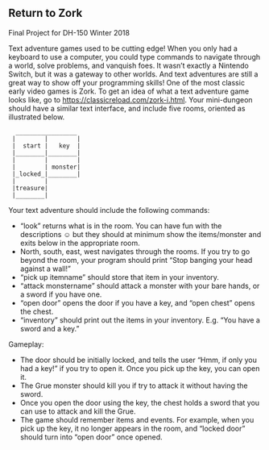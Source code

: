 Return to Zork
---------------

Final Project for DH-150 
Winter 2018 

Text adventure games used to be cutting edge! When you only had a keyboard to use a computer, you could type commands to navigate through a world, solve problems, and vanquish foes. It wasn’t exactly a Nintendo Switch, but it was a gateway to other worlds. And text adventures are still a great way to show off your programming skills! One of the most classic early video games is Zork. To get an idea of what a text adventure game looks like, go to https://classicreload.com/zork-i.html. Your mini-dungeon should have a similar text interface, and include five rooms, oriented as illustrated below. 

	  _________________
	 |        |        |
	 |  start |   key  |
	 |________|________|
	 |        |        |
	 |        | monster|
	 |_locked_|________|
	 |        |
	 |treasure|
	 |________|
	 

Your text adventure should include the following commands: 

* “look” returns what is in the room. You can have fun with the descriptions ☺ but they should at minimum show the items/monster and exits below in the appropriate room. 
* North, south, east, west navigates through the rooms. If you try to go beyond the room, your program should print “Stop banging your head against a wall!” 
* “pick up itemname” should store that item in your inventory. 
* “attack monstername” should attack a monster with your bare hands, or a sword if you have one. 
* “open door” opens the door if you have a key, and “open chest” opens the chest.  
* “inventory” should print out the items in your inventory. E.g. “You have a sword and a key.” 

Gameplay: 

* The door should be initially locked, and tells the user “Hmm, if only you had a key!” if you try to open it. Once you pick up the key, you can open it. 
* The Grue monster should kill you if try to attack it without having the sword. 
* Once you open the door using the key, the chest holds a sword that you can use to attack and kill the Grue. 
* The game should remember items and events. For example, when you pick up the key, it no longer appears in the room, and “locked door” should turn into “open door” once opened. 
